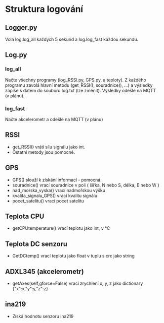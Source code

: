 # Struktura logování

## Logger.py
Volá log.log_all každých 5 sekund a log.log_fast každou sekundu.

## Log.py
### log_all
Načte všechny programy (log_RSSI.py, GPS.py, a teploty). Z každého programu zavolá hlavní metodu (get_RSSI(), souradnice(), ...) a výsledky zapíše s datem do souboru log.txt (lze změnit). Výsledky odešle na MQTT (v plánu).
### log_fast
Načte akcelerometr a odešle na MQTT (v plánu)

## RSSI
+ get_RSSI() vrátí sílu signálu jako int.
+ Ostatní metody jsou pomocné.

## GPS
+ GPS() slouží k získání informací - pomocná.
+ souradnice() vrací souradnice v poli ( šířka, N nebo S, délka, E nebo W )
+ nad_morska_vyska() vrací nadmořskou výšku
+ kvalita_signalu_GPS() vrací kvalitu signálu
+ pocet_satelitu() vrací pocet satelitu

## Teplota CPU
+ getCPUtemperature() vrací teplotu jako int, v °C

## Teplota DC senzoru
+ GetDCtemp() vrací teplotu jako float v tuplu s crc jako string

## ADXL345 (akcelerometr)
+ getAxes(self,gforce=False) vrací zrychlení x, y, z jako dictionary {"x":x,"y":y,"z":z}

## ina219
+ Získá hodnotu senzoru ina219
